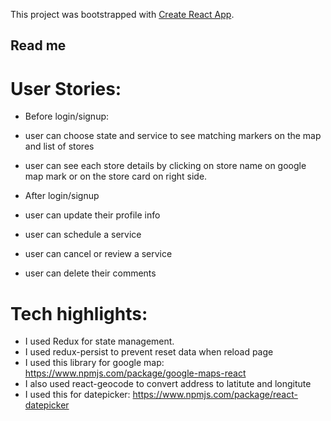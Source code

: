 <!-- npm i react-moment -->
<!-- npm install react-bootstrap bootstrap -->
This project was bootstrapped with [Create React App](https://github.com/facebook/create-react-app).

## Read me
# User Stories:
- Before login/signup:
- user can choose state and service to see matching markers on the map and list of stores
- user can see each store details by clicking on store name on google map mark or on the store card on right side.

- After login/signup 
- user can update their profile info
- user can schedule a service
- user can cancel or review a service
- user can delete their comments


# Tech highlights:
- I used Redux for state management.
- I used redux-persist to prevent reset data when reload page
- I used this library for google map: https://www.npmjs.com/package/google-maps-react
- I also used react-geocode to convert address to latitute and longitute
- I used this for datepicker: https://www.npmjs.com/package/react-datepicker






